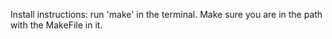 Install instructions: run 'make' in the terminal. Make sure you are in the path with the MakeFile in it.
